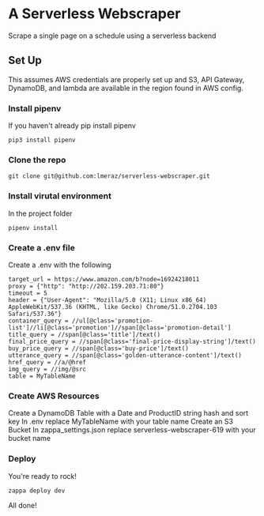 # A Serverless Webscraper
Scrape a single page on a schedule using a serverless backend

## Set Up
This assumes AWS credentials are properly set up and S3, API Gateway, DynamoDB, and lambda are available in the region found in AWS config.
### Install pipenv
If you haven't already pip install pipenv
```
pip3 install pipenv
```
### Clone the repo
```
git clone git@github.com:lmeraz/serverless-webscraper.git
```
### Install virutal environment
In the project folder
```
pipenv install
```
### Create a .env file
Create a .env with the following
```
target_url = https://www.amazon.com/b?node=16924218011
proxy = {"http": "http://202.159.203.71:80"}
timeout = 5
header = {"User-Agent": "Mozilla/5.0 (X11; Linux x86_64) AppleWebKit/537.36 (KHTML, like Gecko) Chrome/51.0.2704.103 Safari/537.36"}
container_query = //ul[@class='promotion-list']//li[@class='promotion']//span[@class='promotion-detail']
title_query = //span[@class='title']/text()
final_price_query = //span[@class='final-price-display-string']/text() 
buy_price_query = //span[@class='buy-price']/text()
utterance_query = //span[@class='golden-utterance-content']/text()
href_query = //a/@href
img_query = //img/@src
table = MyTableName
```
### Create AWS Resources
Create a DynamoDB Table with a Date and ProductID string hash and sort key
In .env replace MyTableName with your table name
Create an S3 Bucket
In zappa_settings.json replace serverless-webscraper-619 with your bucket name

### Deploy
You're ready to rock!
```
zappa deploy dev
```
All done!